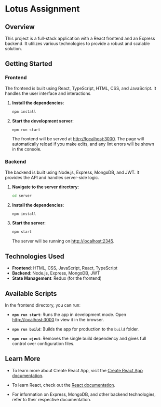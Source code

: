 # Lotus Assignment

## Overview

This project is a full-stack application with a React frontend and an Express backend. It utilizes various technologies to provide a robust and scalable solution.

## Getting Started

### Frontend

The frontend is built using React, TypeScript, HTML, CSS, and JavaScript. It handles the user interface and interactions.

1. **Install the dependencies**:
    ```bash
    npm install
    ```

2. **Start the development server**:
    ```bash
    npm run start
    ```
    The frontend will be served at [http://localhost:3000](http://localhost:3000). The page will automatically reload if you make edits, and any lint errors will be shown in the console.

### Backend

The backend is built using Node.js, Express, MongoDB, and JWT. It provides the API and handles server-side logic.

1. **Navigate to the server directory**:
    ```bash
    cd server
    ```

2. **Install the dependencies**:
    ```bash
    npm install
    ```

3. **Start the server**:
    ```bash
    npm start
    ```
    The server will be running on [http://localhost:2345](http://localhost:2345).

## Technologies Used

- **Frontend**: HTML, CSS, JavaScript, React, TypeScript
- **Backend**: Node.js, Express, MongoDB, JWT
- **State Management**: Redux (for the frontend)

## Available Scripts

In the frontend directory, you can run:

- **`npm run start`**: Runs the app in development mode. Open [http://localhost:3000](http://localhost:3000) to view it in the browser.

- **`npm run build`**: Builds the app for production to the `build` folder.

- **`npm run eject`**: Removes the single build dependency and gives full control over configuration files.

## Learn More

- To learn more about Create React App, visit the [Create React App documentation](https://facebook.github.io/create-react-app/docs/getting-started).

- To learn React, check out the [React documentation](https://reactjs.org/).

- For information on Express, MongoDB, and other backend technologies, refer to their respective documentation.
